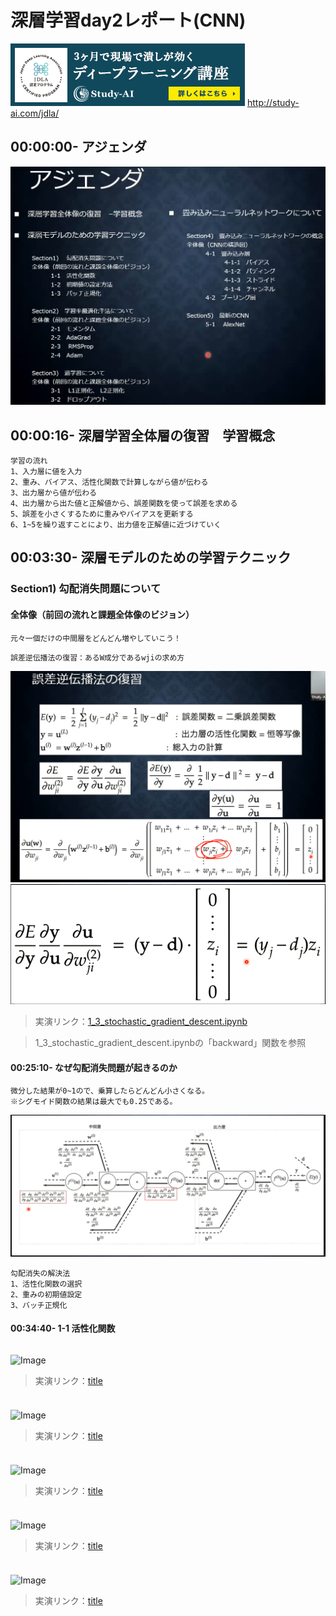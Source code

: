 # 深層学習day2レポート(CNN)

![Image](/bnr_jdla.png)
http://study-ai.com/jdla/

## 00:00:00- アジェンダ
![Image](/深層学習day2_00h00m03s.png)

## 00:00:16- 深層学習全体層の復習　学習概念
```
学習の流れ
1、入力層に値を入力
2、重み、バイアス、活性化関数で計算しながら値が伝わる
3、出力層から値が伝わる
4、出力層から出た値と正解値から、誤差関数を使って誤差を求める
5、誤差を小さくするために重みやバイアスを更新する
6、1~5を繰り返すことにより、出力値を正解値に近づけていく
```


## 00:03:30- 深層モデルのための学習テクニック
### Section1) 勾配消失問題について
#### 全体像（前回の流れと課題全体像のビジョン）
```
元々一個だけの中間層をどんどん増やしていこう！
```

```
誤差逆伝播法の復習：あるW成分であるwjiの求め方
```
![Image](/深層学習day2_00h18m51s.png)
![Image](/深層学習day2_00h19m20s.png)
> 実演リンク：[1_3_stochastic_gradient_descent.ipynb](https://drive.google.com/file/d/1kk-V9IHIyR4rNG-Li-Ih5aqeiYDekAhN/view?usp=sharing)

> 1_3_stochastic_gradient_descent.ipynbの「backward」関数を参照


####  00:25:10- なぜ勾配消失問題が起きるのか
```
微分した結果が0~1ので、乗算したらどんどん小さくなる。
※シグモイド関数の結果は最大でも0.25である。
```
![Image](/深層学習day2_00h26m09s.png)

```
勾配消失の解決法
1、活性化関数の選択
2、重みの初期値設定
3、バッチ正規化
```

#### 00:34:40- 1-1 活性化関数
```
```
![Image](/.png)
> 実演リンク：[title](https://)




### 
```
```
![Image](/.png)
> 実演リンク：[title](https://)


### 
```
```
![Image](/.png)
> 実演リンク：[title](https://)


### 
```
```
![Image](/.png)
> 実演リンク：[title](https://)


### 
```
```
![Image](/.png)
> 実演リンク：[title](https://)
